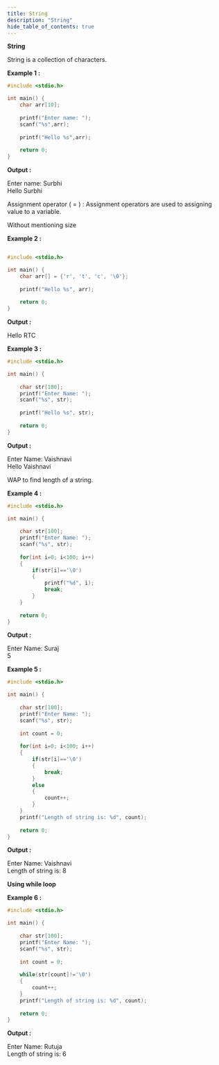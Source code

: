 ```yaml
---
title: String
description: "String"
hide_table_of_contents: true
---
```


**String**  

String is a collection  of characters.


**Example 1 :**

```c
#include <stdio.h>

int main() {
    char arr[10];
    
    printf("Enter name: ");
    scanf("%s",arr);
    
    printf("Hello %s",arr);
    
    return 0;
}
```

**Output :**  

Enter name: Surbhi  
Hello Surbhi


Assignment operator ( = ) : Assignment operators are used to assigning value to a variable.


Without mentioning size

**Example 2 :**

```c

#include <stdio.h>

int main() {
    char arr[] = {'r', 't', 'c', '\0'};
    
    printf("Hello %s", arr);
    
    return 0;
}
```

**Output :**  

Hello RTC


**Example 3 :**  

```c
#include <stdio.h>

int main() {
    
    char str[100];
    printf("Enter Name: ");
    scanf("%s", str);
    
    printf("Hello %s", str);
    
    return 0;
}
```

**Output :**

Enter Name: Vaishnavi  
Hello Vaishnavi


WAP to find length of a string.

**Example 4 :**  

```c
#include <stdio.h>

int main() {
    
    char str[100];
    printf("Enter Name: ");
    scanf("%s", str);
    
    for(int i=0; i<100; i++)
    {
        if(str[i]=='\0')
        {
            printf("%d", i);
            break;
        }
    }
    
    return 0;
}
```

**Output :**  

Enter Name: Suraj  
5

**Example 5 :**  

```c
#include <stdio.h>

int main() {
    
    char str[100];
    printf("Enter Name: ");
    scanf("%s", str);
    
    int count = 0;
    
    for(int i=0; i<100; i++)
    {
        if(str[i]=='\0')
        {
            break;
        }
        else
        {
            count++;
        }
    }
    printf("Length of string is: %d", count);
    
    return 0;
}
```

**Output :**

Enter Name: Vaishnavi  
Length of string is: 8  


**Using while loop**  

**Example 6 :**  

```c
#include <stdio.h>

int main() {
    
    char str[100];
    printf("Enter Name: ");
    scanf("%s", str);
    
    int count = 0;
    
    while(str[count]!='\0')
    {
        count++;
    }
    printf("Length of string is: %d", count);
    
    return 0;
}
``` 

**Output :**  

Enter Name: Rutuja  
Length of string is: 6  

